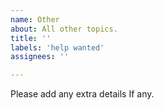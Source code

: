 ```yaml
---
name: Other
about: All other topics.
title: ''
labels: 'help wanted'
assignees: ''

---
```


Please add any extra details If any.
